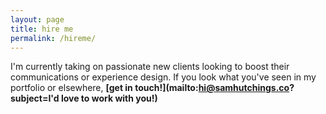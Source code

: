```yaml
---
layout: page
title: hire me
permalink: /hireme/
---
```


I'm currently taking on passionate new clients looking to boost their communications or experience design. If you look what you've seen in my portfolio or elsewhere, **[get in touch!](mailto:hi@samhutchings.co?subject=I'd love to work with you!)**